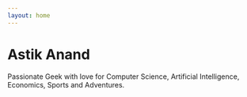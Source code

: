 ```yaml
---
layout: home
---
```




# Astik Anand

Passionate Geek with love for Computer Science, Artificial Intelligence, Economics, Sports and Adventures.


